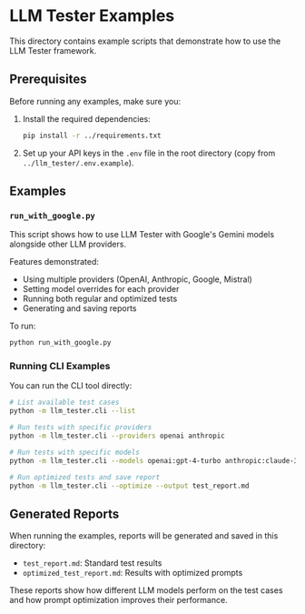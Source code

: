# LLM Tester Examples

This directory contains example scripts that demonstrate how to use the LLM Tester framework.

## Prerequisites

Before running any examples, make sure you:

1. Install the required dependencies:
   ```bash
   pip install -r ../requirements.txt
   ```

2. Set up your API keys in the `.env` file in the root directory (copy from `../llm_tester/.env.example`).

## Examples

### `run_with_google.py`

This script shows how to use LLM Tester with Google's Gemini models alongside other LLM providers.

Features demonstrated:
- Using multiple providers (OpenAI, Anthropic, Google, Mistral) 
- Setting model overrides for each provider
- Running both regular and optimized tests
- Generating and saving reports

To run:
```bash
python run_with_google.py
```

### Running CLI Examples

You can run the CLI tool directly:

```bash
# List available test cases
python -m llm_tester.cli --list

# Run tests with specific providers
python -m llm_tester.cli --providers openai anthropic

# Run tests with specific models
python -m llm_tester.cli --models openai:gpt-4-turbo anthropic:claude-3-haiku-20240307

# Run optimized tests and save report
python -m llm_tester.cli --optimize --output test_report.md
```

## Generated Reports

When running the examples, reports will be generated and saved in this directory:

- `test_report.md`: Standard test results
- `optimized_test_report.md`: Results with optimized prompts

These reports show how different LLM models perform on the test cases and how prompt optimization improves their performance.